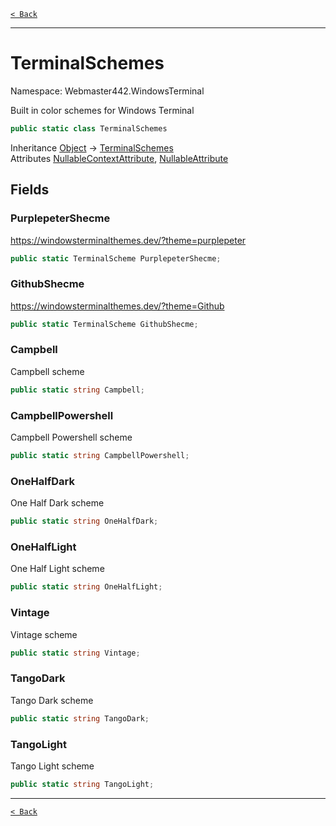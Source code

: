 [`< Back`](./)

---

# TerminalSchemes

Namespace: Webmaster442.WindowsTerminal

Built in color schemes for Windows Terminal

```csharp
public static class TerminalSchemes
```

Inheritance [Object](https://docs.microsoft.com/en-us/dotnet/api/system.object) → [TerminalSchemes](./webmaster442.windowsterminal.terminalschemes.md)<br>
Attributes [NullableContextAttribute](https://docs.microsoft.com/en-us/dotnet/api/system.runtime.compilerservices.nullablecontextattribute), [NullableAttribute](https://docs.microsoft.com/en-us/dotnet/api/system.runtime.compilerservices.nullableattribute)

## Fields

### **PurplepeterShecme**

https://windowsterminalthemes.dev/?theme=purplepeter

```csharp
public static TerminalScheme PurplepeterShecme;
```

### **GithubShecme**

https://windowsterminalthemes.dev/?theme=Github

```csharp
public static TerminalScheme GithubShecme;
```

### **Campbell**

Campbell scheme

```csharp
public static string Campbell;
```

### **CampbellPowershell**

Campbell Powershell scheme

```csharp
public static string CampbellPowershell;
```

### **OneHalfDark**

One Half Dark scheme

```csharp
public static string OneHalfDark;
```

### **OneHalfLight**

One Half Light scheme

```csharp
public static string OneHalfLight;
```

### **Vintage**

Vintage scheme

```csharp
public static string Vintage;
```

### **TangoDark**

Tango Dark scheme

```csharp
public static string TangoDark;
```

### **TangoLight**

Tango Light scheme

```csharp
public static string TangoLight;
```

---

[`< Back`](./)
